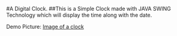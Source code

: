 #A Digital Clock.
##This is a Simple Clock made with JAVA SWING Technology which will display the time along with the date.

Demo Picture:
[Image of a clock](/tmp/tmp9m5cyy5e.png)
